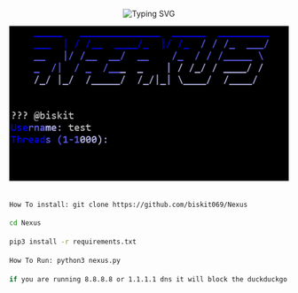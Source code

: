 <p align="center">
  <img src="https://readme-typing-svg.demolab.com?font=Fira+Code&pause=1000&color=1829F7&width=435&lines=FAST+OSINT+SEARCH+" alt="Typing SVG">
</p>

![Screenshot](https://github.com/biskit069/Nexus/blob/main/Nexus.png)
```bash

How To install: git clone https://github.com/biskit069/Nexus

cd Nexus

pip3 install -r requirements.txt

How To Run: python3 nexus.py

if you are running 8.8.8.8 or 1.1.1.1 dns it will block the duckduckgo links


